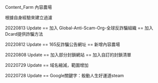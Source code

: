 Content_Farm 內容農場

根據自身經驗來建立過濾

20220813 Update
 == 加入 Global-Anti-Scam-Org-全球反詐騙組織
 == 加入 Dcard提供詐騙方法

20220812 Update
 == 165反詐騙公告網址
 == 新增內容農場

20220808 Update
 == 加入部分封鎖網站
 == 加入自訂的封鎖清單

20220729 Update
 == 域名縮減，範圍增加

20220728 Update
 == Google關鍵字：骰動人生好運道steam
